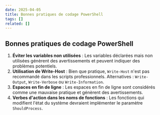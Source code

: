 ```yaml
---
date: 2025-04-05
title: Bonnes pratiques de codage PowerShell
tags: []
related: []
---
```


## Bonnes pratiques de codage PowerShell

1. **Éviter les variables non utilisées** : Les variables déclarées mais non utilisées génèrent des avertissements et peuvent indiquer des problèmes potentiels.
2. **Utilisation de Write-Host** : Bien que pratique, `Write-Host` n'est pas recommandé dans les scripts professionnels. Alternatives : `Write-Output`, `Write-Verbose` ou `Write-Information`.
3. **Espaces en fin de ligne** : Les espaces en fin de ligne sont considérés comme une mauvaise pratique et génèrent des avertissements.
4. **Verbes d'action dans les noms de fonctions** : Les fonctions qui modifient l'état du système devraient implémenter le paramètre `ShouldProcess`.

#

